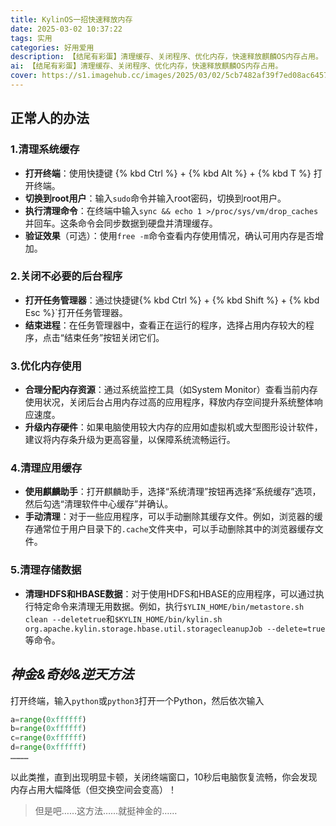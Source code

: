 ```yaml
---
title: KylinOS一招快速释放内存
date: 2025-03-02 10:37:22
tags: 实用
categories: 好用爱用
description: 【结尾有彩蛋】清理缓存、关闭程序、优化内存，快速释放麒麟OS内存占用。
ai: 【结尾有彩蛋】清理缓存、关闭程序、优化内存，快速释放麒麟OS内存占用。
cover: https://s1.imagehub.cc/images/2025/03/02/5cb7482af39f7ed08ac645787bde1e6f.webp
---
```



## 正常人的办法

### 1.清理系统缓存
- **打开终端**：使用快捷键 {% kbd Ctrl %} + {% kbd Alt %} + {% kbd T %} 打开终端。
- **切换到root用户**：输入`sudo`命令并输入root密码，切换到root用户。
- **执行清理命令**：在终端中输入`sync && echo 1 >/proc/sys/vm/drop_caches`并回车。这条命令会同步数据到硬盘并清理缓存。
- **验证效果**（可选）：使用`free -m`命令查看内存使用情况，确认可用内存是否增加。

### 2.关闭不必要的后台程序
- **打开任务管理器**：通过快捷键{% kbd Ctrl %} + {% kbd Shift %} + {% kbd Esc %}`打开任务管理器。
- **结束进程**：在任务管理器中，查看正在运行的程序，选择占用内存较大的程序，点击“结束任务”按钮关闭它们。

### 3.优化内存使用
- **合理分配内存资源**：通过系统监控工具（如System Monitor）查看当前内存使用状况，关闭后台占用内存过高的应用程序，释放内存空间提升系统整体响应速度。
- **升级内存硬件**：如果电脑使用较大内存的应用如虚拟机或大型图形设计软件，建议将内存条升级为更高容量，以保障系统流畅运行。

### 4.清理应用缓存
- **使用麒麟助手**：打开麒麟助手，选择“系统清理”按钮再选择“系统缓存”选项，然后勾选“清理软件中心缓存”并确认。
- **手动清理**：对于一些应用程序，可以手动删除其缓存文件。例如，浏览器的缓存通常位于用户目录下的`.cache`文件夹中，可以手动删除其中的浏览器缓存文件。

### 5.清理存储数据
- **清理HDFS和HBASE数据**：对于使用HDFS和HBASE的应用程序，可以通过执行特定命令来清理无用数据。例如，执行`$YLIN_HOME/bin/metastore.sh clean --deletetrue`和`$KYLIN_HOME/bin/kylin.sh org.apache.kylin.storage.hbase.util.storagecleanupJob --delete=true`等命令。

## *神金&奇妙&逆天方法*

打开终端，输入`python`或`python3`打开一个Python，然后依次输入
```python
a=range(0xffffff)
b=range(0xffffff)
c=range(0xffffff)
d=range(0xffffff)
…………
```
以此类推，直到出现明显卡顿，关闭终端窗口，10秒后电脑恢复流畅，你会发现内存占用大幅降低（但交换空间会变高）！

> 但是吧……这方法……就挺神金的……
